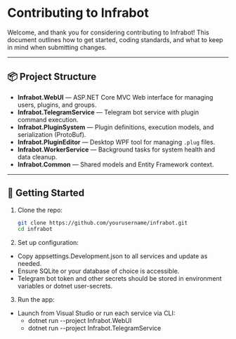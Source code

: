 # Contributing to Infrabot

Welcome, and thank you for considering contributing to Infrabot! This document outlines how to get started, coding standards, and what to keep in mind when submitting changes.

---

## 📦 Project Structure

- **Infrabot.WebUI** — ASP.NET Core MVC Web interface for managing users, plugins, and groups.
- **Infrabot.TelegramService** — Telegram bot service with plugin command execution.
- **Infrabot.PluginSystem** — Plugin definitions, execution models, and serialization (ProtoBuf).
- **Infrabot.PluginEditor** — Desktop WPF tool for managing `.plug` files.
- **Infrabot.WorkerService** — Background tasks for system health and data cleanup.
- **Infrabot.Common** — Shared models and Entity Framework context.

---

## 🚀 Getting Started

1. Clone the repo:
   ```bash
   git clone https://github.com/yourusername/infrabot.git
   cd infrabot
	````
	
2. Set up configuration:
- Copy appsettings.Development.json to all services and update as needed.
- Ensure SQLite or your database of choice is accessible.
- Telegram bot token and other secrets should be stored in environment variables or dotnet user-secrets.

3. Run the app:

- Launch from Visual Studio or run each service via CLI:
	- dotnet run --project Infrabot.WebUI
	- dotnet run --project Infrabot.TelegramService
	
